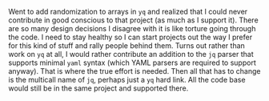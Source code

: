 Went to add randomization to arrays in `yq` and realized that I could
never contribute in good conscious to that project (as much as I support
it). There are so many design decisions I disagree with it is like
torture going through the code. I need to stay healthy so I can start
projects out the way I prefer for this kind of stuff and rally people
behind them. Turns out rather than work on `yq` at all, I would rather
contribute an addition to the `jq` parser that supports minimal `yaml`
syntax (which YAML parsers are required to support anyway). That is
where the true effort is needed. Then all that has to change is the
multicall name of `jq`, perhaps just a `yq` hard link. All the code base
would still be in the same project and supported there.
